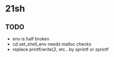 # 21sh

## TODO
- env is half broken
- cd set_shell_env needs malloc checks
- replace printf/write(2, etc.. by sprintf or zprintf
